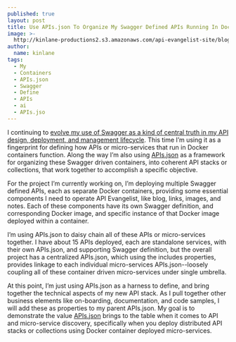 ```yaml
---
published: true
layout: post
title: Use APIs.json To Organize My Swagger Defined APIs Running In Docker Containers
image: >-
  http://kinlane-productions2.s3.amazonaws.com/api-evangelist-site/blog/swagger-api-docker.png
author:
  name: kinlane
tags:
  - My
  - Containers
  - APIs.json
  - Swagger
  - Define
  - APIs
  - ai
  - APIs.jso
---
```

I continuing to [evolve my use of Swagger as a kind of central truth in my API design, deployment, and management lifecycle](http://apievangelist.com/2015/01/10/using-containers-to-bridge-what-swagger-cannot-define-on-the-serverside-for-my-apis/). This time I’m using it as a fingerprint for defining how APIs or micro-services that run in Docker containers function. Along the way I’m also using [APIs.json](http://apisjson.org) as a framework for organizing these Swagger driven containers, into coherent API stacks or collections, that work together to accomplish a specific objective.

For the project I’m currently working on, I’m deploying multiple Swagger defined APIs, each as separate Docker containers, providing some essential components I need to operate API Evangelist, like blog, links, images, and notes. Each of these components have its own Swagger definition, and corresponding Docker image, and specific instance of that Docker image deployed within a container.

I’m using APIs.json to daisy chain all of these APIs or micro-services together. I have about 15 APIs deployed, each are standalone services, with their own APIs.json, and supporting Swagger definition, but the overall project has a centralized APIs.json, which using the includes properties, provides linkage to each individual micro-services APIs.json--loosely coupling all of these container driven micro-services under single umbrella.

At this point, I’m just using APIs.json as a harness to define, and bring together the technical aspects of my new API stack. As I pull together other business elements like on-boarding, documentation, and code samples, I will add these as properties to my parent APIs.json. My goal is to demonstrate the value [APIs.json](http://apisjson.org) brings to the table when it comes to API and micro-service discovery, specifically when you deploy distributed API stacks or collections using Docker container deployed micro-services.